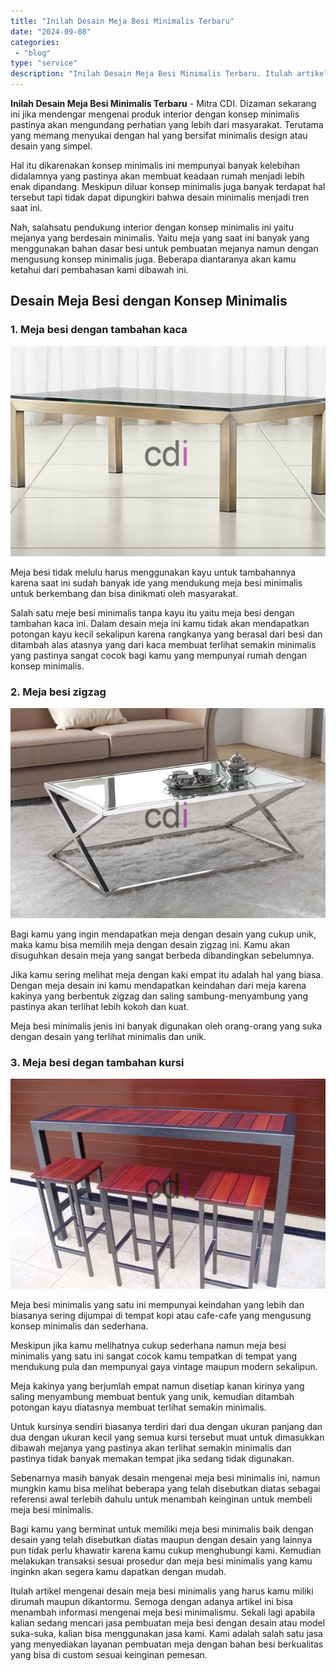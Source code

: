 ```yaml
---
title: "Inilah Desain Meja Besi Minimalis Terbaru"
date: "2024-09-08"
categories:
 - "blog"
type: "service"
description: "Inilah Desain Meja Besi Minimalis Terbaru. Itulah artikel mengenai desain meja besi minimalis yang harus kamu miliki dirumah maupun dikantormu. Semoga dengan..."
---
```


**Inilah Desain Meja Besi Minimalis Terbaru** - Mitra CDI. Dizaman sekarang ini jika mendengar mengenai produk interior dengan konsep minimalis pastinya akan mengundang perhatian yang lebih dari masyarakat. Terutama yang memang menyukai dengan hal yang bersifat minimalis design atau desain yang simpel.

Hal itu dikarenakan konsep minimalis ini mempunyai banyak kelebihan didalamnya yang pastinya akan membuat keadaan rumah menjadi lebih enak dipandang. Meskipun diluar konsep minimalis juga banyak terdapat hal tersebut tapi tidak dapat dipungkiri bahwa desain minimalis menjadi tren saat ini.

Nah, salahsatu pendukung interior dengan konsep minimalis ini yaitu mejanya yang berdesain minimalis. Yaitu meja yang saat ini banyak yang menggunakan bahan dasar besi untuk pembuatan mejanya namun dengan mengusung konsep minimalis juga. Beberapa diantaranya akan kamu ketahui dari pembahasan kami dibawah ini.

## Desain Meja Besi dengan Konsep Minimalis

### 1\. Meja besi dengan tambahan kaca

![Inilah Desain Meja Besi Minimalis Terbaru](/images/blog/meja-besi-002.jpg)

Meja besi tidak melulu harus menggunakan kayu untuk tambahannya karena saat ini sudah banyak ide yang mendukung meja besi minimalis untuk berkembang dan bisa dinikmati oleh masyarakat.

Salah satu meje besi minimalis tanpa kayu itu yaitu meja besi dengan tambahan kaca ini. Dalam desain meja ini kamu tidak akan mendapatkan potongan kayu kecil sekalipun karena rangkanya yang berasal dari besi dan ditambah alas atasnya yang dari kaca membuat terlihat semakin minimalis yang pastinya sangat cocok bagi kamu yang mempunyai rumah dengan konsep minimalis.

### 2\. Meja besi zigzag

![Inilah Desain Meja Besi Minimalis Terbaru](/images/blog/meja-besi-003.jpg)

Bagi kamu yang ingin mendapatkan meja dengan desain yang cukup unik, maka kamu bisa memilih meja dengan desain zigzag ini. Kamu akan disuguhkan desain meja yang sangat berbeda dibandingkan sebelumnya.

Jika kamu sering melihat meja dengan kaki empat itu adalah hal yang biasa. Dengan meja desain ini kamu mendapatkan keindahan dari meja karena kakinya yang berbentuk zigzag dan saling sambung-menyambung yang pastinya akan terlihat lebih kokoh dan kuat.

Meja besi minimalis jenis ini banyak digunakan oleh orang-orang yang suka dengan desain yang terlihat minimalis dan unik.

### 3\. Meja besi degan tambahan kursi

![meja-besi-001](/images/blog/meja-besi-001.jpg)

Meja besi minimalis yang satu ini mempunyai keindahan yang lebih dan biasanya sering dijumpai di tempat kopi atau cafe-cafe yang mengusung konsep minimalis dan sederhana.

Meskipun jika kamu melihatnya cukup sederhana namun meja besi minimalis yang satu ini sangat cocok kamu tempatkan di tempat yang mendukung pula dan mempunyai gaya vintage maupun modern sekalipun.

Meja kakinya yang berjumlah empat namun disetiap kanan kirinya yang saling menyambung membuat bentuk yang unik, kemudian ditambah potongan kayu diatasnya membuat terlihat semakin minimalis.

Untuk kursinya sendiri biasanya terdiri dari dua dengan ukuran panjang dan dua dengan ukuran kecil yang semua kursi tersebut muat untuk dimasukkan dibawah mejanya yang pastinya akan terlihat semakin minimalis dan pastinya tidak banyak memakan tempat jika sedang tidak digunakan.

Sebenarnya masih banyak desain mengenai meja besi minimalis ini, namun mungkin kamu bisa melihat beberapa yang telah disebutkan diatas sebagai referensi awal terlebih dahulu untuk menambah keinginan untuk membeli meja besi minimalis.

Bagi kamu yang berminat untuk memiliki meja besi minimalis baik dengan desain yang telah disebutkan diatas maupun dengan desain yang lainnya pun tidak perlu khawatir karena kamu cukup menghubungi kami. Kemudian melakukan transaksi sesuai prosedur dan meja besi minimalis yang kamu inginkn akan segera kamu dapatkan dengan mudah.

Itulah artikel mengenai desain meja besi minimalis yang harus kamu miliki dirumah maupun dikantormu. Semoga dengan adanya artikel ini bisa menambah informasi mengenai meja besi minimalismu. Sekali lagi apabila kalian sedang mencari jasa pembuatan meja besi dengan desain atau model suka-suka, kalian bisa menggunakan jasa kami. Kami adalah salah satu jasa yang menyediakan layanan pembuatan meja dengan bahan besi berkualitas yang bisa di custom sesuai keinginan pemesan.

